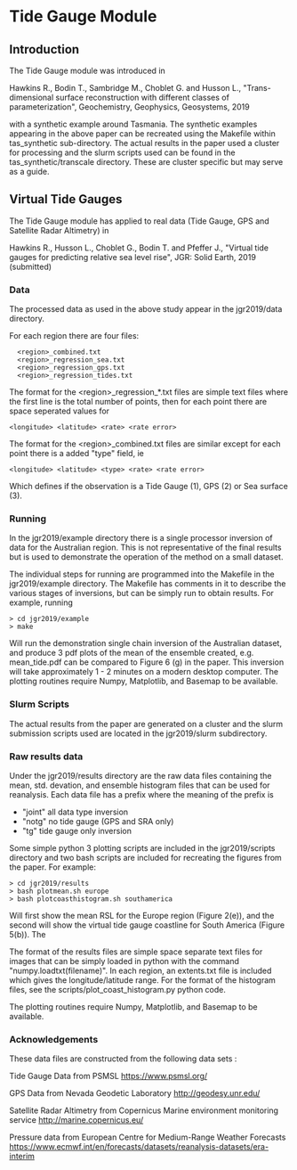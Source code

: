 # Tide Gauge Module

## Introduction

The Tide Gauge module was introduced in 

  Hawkins R., Bodin T., Sambridge M., Choblet G. and Husson L.,
  "Trans-dimensional surface reconstruction with different classes of parameterization",
  Geochemistry, Geophysics, Geosystems,
  2019

with a synthetic example around Tasmania. The synthetic examples appearing in the above
paper can be recreated using the Makefile within tas_synthetic sub-directory. The actual
results in the paper used a cluster for processing and the slurm scripts used can be
found in the tas_synthetic/transcale directory. These are cluster specific but may serve
as a guide.

## Virtual Tide Gauges

The Tide Gauge module has applied to real data (Tide Gauge, GPS and Satellite Radar
Altimetry) in

  Hawkins R., Husson L., Choblet G., Bodin T. and Pfeffer J.,
  "Virtual tide gauges for predicting relative sea level rise",
  JGR: Solid Earth,
  2019 (submitted)

### Data

The processed data as used in the above study appear in the jgr2019/data directory.

For each region there are four files:
```
  <region>_combined.txt
  <region>_regression_sea.txt
  <region>_regression_gps.txt
  <region>_regression_tides.txt
```

The format for the &lt;region&gt;\_regression\_*.txt files are simple text files where
the first line is the total number of points, then for each point there
are space seperated values for
```
<longitude> <latitude> <rate> <rate error>
```

The format for the &lt;region&gt;\_combined.txt files are similar except for each point
there is a added "type" field, ie
```
<longitude> <latitude> <type> <rate> <rate error>
```

Which defines if the observation is a Tide Gauge (1), GPS (2) or Sea surface (3).

### Running

In the jgr2019/example directory there is a single processor inversion of
data for the Australian region. This is not representative of the final results
but is used to demonstrate the operation of the method on a small dataset.

The individual steps for running are programmed into the Makefile in the
jgr2019/example directory. The Makefile has comments in it to describe the
various stages of inversions, but can be simply run to obtain results. For example,
running

```
> cd jgr2019/example
> make
```

Will run the demonstration single chain inversion of the Australian dataset,
and produce 3 pdf plots of the mean of the ensemble created, e.g. mean_tide.pdf
can be compared to Figure 6 (g) in the paper. This inversion will take approximately
1 - 2 minutes on a modern desktop computer. The plotting routines require Numpy,
Matplotlib, and Basemap to be available.

### Slurm Scripts

The actual results from the paper are generated on a cluster and the
slurm submission scripts used are located in the jgr2019/slurm
subdirectory.

### Raw results data

Under the jgr2019/results directory are the raw data files containing the
mean, std. devation, and ensemble histogram files that can be used for
reanalysis. Each data file has a prefix where the meaning of the prefix
is

- "joint" all data type inversion
- "notg"  no tide gauge (GPS and SRA only)
- "tg"    tide gauge only inversion

Some simple python 3 plotting scripts are included in the jgr2019/scripts
directory and two bash scripts are included for recreating the figures from the paper.
For example:

```
> cd jgr2019/results
> bash plotmean.sh europe
> bash plotcoasthistogram.sh southamerica
```

Will first show the mean RSL for the Europe region (Figure 2(e)), and the second will show
the virtual tide gauge coastline for South America (Figure 5(b)). The 

The format of the results files are simple space separate text files for images
that can be simply loaded in python with the command "numpy.loadtxt(filename)". In
each region, an extents.txt file is included which gives the longitude/latitude
range. For the format of the histogram files, see the scripts/plot_coast_histogram.py
python code.

The plotting routines require Numpy, Matplotlib, and Basemap to be available.

### Acknowledgements

These data files are constructed from the following data sets :

Tide Gauge Data from PSMSL
https://www.psmsl.org/

GPS Data from Nevada Geodetic Laboratory
http://geodesy.unr.edu/

Satellite Radar Altimetry from Copernicus Marine environment monitoring service
http://marine.copernicus.eu/

Pressure data from European Centre for Medium-Range Weather Forecasts
https://www.ecmwf.int/en/forecasts/datasets/reanalysis-datasets/era-interim



